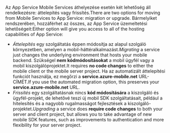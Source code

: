 <span data-ttu-id="c7e25-101">Az App Service Mobile Services áthelyezése esetén két lehetőség áll rendelkezésre: áttelepítés vagy frissítés.</span><span class="sxs-lookup"><span data-stu-id="c7e25-101">There are two options for moving from Mobile Services to App Service: migration or upgrade.</span></span> <span data-ttu-id="c7e25-102">Bármelyiket rendszerében, hozzáférhet az összes, az App Service üzemeltetési lehetőségeit:</span><span class="sxs-lookup"><span data-stu-id="c7e25-102">Either option will give you access to all of the hosting capabilities of App Service:</span></span>

* <span data-ttu-id="c7e25-103">*Áttelepítés* egy szolgáltatás éppen módosítja az alapul szolgáló környezetben, amelyen a mobil-háttéralkalmazást.</span><span class="sxs-lookup"><span data-stu-id="c7e25-103">*Migrating* a service just changes the underlying environment that hosts your mobile backend.</span></span> <span data-ttu-id="c7e25-104">Szükségel **nem kódmódosításokat** a mobil ügyfél vagy a mobil kiszolgálóprojektet.</span><span class="sxs-lookup"><span data-stu-id="c7e25-104">It requires **no code changes** to either the mobile client or the mobile server project.</span></span> <span data-ttu-id="c7e25-105">Ha az automatizált áttelepítési funkciót használja, ez megőrzi a **service.azure-mobile.net** URL-CÍMÉT.</span><span class="sxs-lookup"><span data-stu-id="c7e25-105">If you use the automated migration option, this preserves your **service.azure-mobile.net** URL.</span></span> 
* <span data-ttu-id="c7e25-106">*Frissítés* egy szolgáltatásnak nincs **kód módosítására** a kiszolgáló és ügyfél-projekt, de lehetővé teszi új mobil SDK szolgáltatásait, például a hitelesítés és a nagyobb rugalmasságot fejlesztések a kiszolgáló-projektet.</span><span class="sxs-lookup"><span data-stu-id="c7e25-106">*Upgrading* a service does **require code changes** to both your server and client project, but allows you to take advantage of new mobile SDK features, such as improvements to authentication and more flexibility for your server project.</span></span> 

